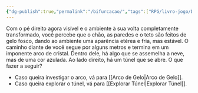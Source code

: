 ```yaml
---
{"dg-publish":true,"permalink":"/bifurcacao/","tags":["RPG/livro-jogo/Draegeni/story-points"],"created":"2024-12-27T15:20:20.350-05:00","updated":"2024-12-27T16:04:38.111-05:00"}
---
```



Com o pé direito agora visível e o ambiente à sua volta completamente transformado, você percebe que o chão, as paredes e o teto são feitos de gelo fosco, dando ao ambiente uma aparência etérea e fria, mas estável. O caminho diante de você segue por alguns metros e termina em um imponente arco de cristal. Dentro dele, há algo que se assemelha a neve, mas de uma cor azulada. Ao lado direito, há um túnel que se abre. O que fazer a seguir?

- Caso queira investigar o arco, vá para [[Arco de Gelo\|Arco de Gelo]].
- Caso queira explorar o túnel, vá para [[Explorar Túnel\|Explorar Túnel]].
